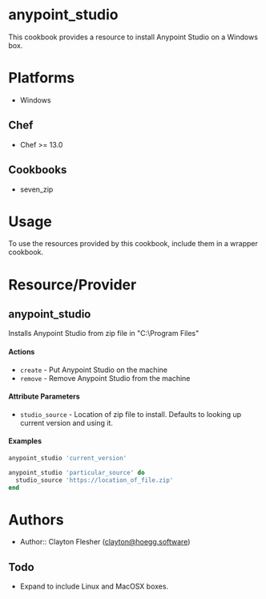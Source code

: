 # anypoint_studio

This cookbook provides a resource to install Anypoint Studio on a Windows box.

# Platforms

- Windows

## Chef

- Chef >= 13.0

## Cookbooks

- seven_zip

# Usage
To use the resources provided by this cookbook, include them in a wrapper cookbook.

# Resource/Provider
## anypoint_studio
Installs Anypoint Studio from zip file in "C:\\Program Files"

#### Actions
- `create` - Put Anypoint Studio on the machine
- `remove` - Remove Anypoint Studio from the machine

#### Attribute Parameters
- `studio_source` - Location of zip file to install. Defaults to looking up current version and using it.

#### Examples

```ruby
anypoint_studio 'current_version'

anypoint_studio 'particular_source' do
  studio_source 'https://location_of_file.zip'
end
```

# Authors
- Author:: Clayton Flesher (<clayton@hoegg.software>)

## Todo

- Expand to include Linux and MacOSX boxes.

